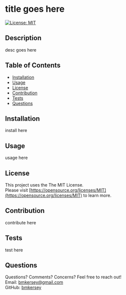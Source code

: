 
  # title goes here

  [![License: MIT](https://img.shields.io/badge/License-MIT-yellow.svg)](https://opensource.org/licenses/MIT)

  ## Description

  desc goes here

  ## Table of Contents
  * [Installation](#installation)
  * [Usage](#usage)
  * [License](#license)
  * [Contribution](#contribution)
  * [Tests](#tests)
  * [Questions](#questions)
  
  ## Installation

  install here

  ## Usage

  usage here

  ## License

  This project uses the The MIT License.  
  Please visit [https://opensource.org/licenses/MIT](https://opensource.org/licenses/MIT) to learn more.
  

  ## Contribution

  contribute here
  
  ## Tests 

  test here
  
  ## Questions
  Questions? Comments? Concerns? Feel free to reach out!  
  Email: bmkersey@gmail.com  
  GitHub: [bmkersey](https://github.com/bmkersey)  
  
  